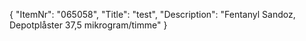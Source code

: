 {
  "ItemNr": "065058",
  "Title": "test",
  "Description": "Fentanyl Sandoz, Depotplåster 37,5 mikrogram/timme"
}